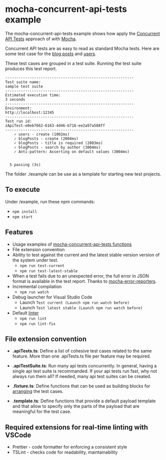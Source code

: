 # mocha-concurrent-api-tests example

The mocha-concurrent-api-tests example shows how apply the [Concurrent API Tests](https://medium.com/@stphaneleblanc/d84f7a29f0dc?source=friends_link&sk=843339381eaf77195f8522449c907550) approach of with [Mocha](https://mochajs.org/).

Concurrent API tests are as easy to read as standard Mocha tests. Here are some test case for the [blog posts](https://github.com/VilledeMontreal/mocha-concurrent-api-tests/blob/master/example/src/blogPosts/blogPost.apiTest.ts) and [users](https://github.com/VilledeMontreal/mocha-concurrent-api-tests/blob/master/example/src/users/user.apiTest.ts). 

These test cases are grouped in a test suite. Running the test suite produces this test report.
```
----------------------------------------------------------
Test suite name: 
sample test suite
----------------------------------------------------------
Estimated execution time: 
3 seconds
----------------------------------------------------------
Environment: 
http://localhost:12345
----------------------------------------------------------
Test run id: 
zApiTest-e0eb7662-6163-4d46-b716-ee2a97a508ff
----------------------------------------------------------
    ✓ users - create (1002ms)
    ✓ blogPosts - create (2004ms)
    ✓ blogPosts - title is required (2003ms)
    ✓ blogPosts - search by author (3004ms)
    ✓ Anti-pattern: Asserting on default values (3004ms)


  5 passing (3s)
```



The folder ./example can be use as a template for starting new test projects.

## To execute

Under /example, run these npm commands:

- `npm install`
- `npm start`

## Features

- Usage examples of [mocha-concurrent-api-tests functions](https://github.com/VilledeMontreal/mocha-concurrent-api-tests/blob/master/lib/README.md#functions)
- File extension convention
- Ability to test against the current and the latest stable version version of the system under test.
  - `npm run test-current`
  - `npm run test-latest-stable`
- When a test fails due to an unexpected error, the full error in JSON format is available in the test report. Thanks to [mocha-error-reporters](https://github.com/VilledeMontreal/mocha-error-reporters).
- Incremental compilation
  - `npm run watch`
- Debug launcher for Visual Studio Code
  - Launch `Test current (Launch npm run watch before)`
  - Launch `Test latest stable (Launch npm run watch before)`
- Default [linter](<https://en.wikipedia.org/wiki/Lint_(software)>)
  - `npm run lint`
  - `npm run lint-fix`

## File extension convention

- **.apiTests.ts**: Define a list of cohesive test cases related to the same feature. More than one .apiTests.ts file per feature may be required.

- **.apiTestSuite.ts**: Run many api tests concurrently. In general, having a single api test suite is recommanded. If your api tests run fast, why not always run them all? If needed, many api test suites can be created.

- **.fixture.ts**: Define functions that can be used as building blocks for [arranging](https://automationpanda.com/2020/07/07/arrange-act-assert-a-pattern-for-writing-good-tests/) the test cases.

- **.template.ts**: Define functions that provide a default payload template and that allow to specify only the parts of the payload that are meaningful for the test case.

## Required extensions for real-time linting with VSCode

- Prettier - code formatter for enforcing a consistent style
- TSLint - checks code for readability, maintainability

